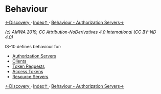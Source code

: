 # Behaviour

[←Discovery ](3.0._Discovery.md) · [ Index↑ ](..) · [Behaviour - Authorization Servers→](4.1._Behaviour_-_Authorization_Servers.md)

_(c) AMWA 2019, CC Attribution-NoDerivatives 4.0 International (CC BY-ND 4.0)_

IS-10 defines behaviour for:

- [Authorization Servers](4.1._Behaviour_-_Authorization_Servers.md)
- [Clients](4.2._Behaviour_-_Clients.md)
- [Token Requests](4.3._Behaviour_-_Token_Requests.md)
- [Access Tokens](4.4._Behaviour_-_Access_Tokens.md)
- [Resource Servers](4.5._Behaviour_-_Resource_Servers.md)


[←Discovery ](3.0._Discovery.md) · [ Index↑ ](..) · [Behaviour - Authorization Servers→](4.1._Behaviour_-_Authorization_Servers.md)
